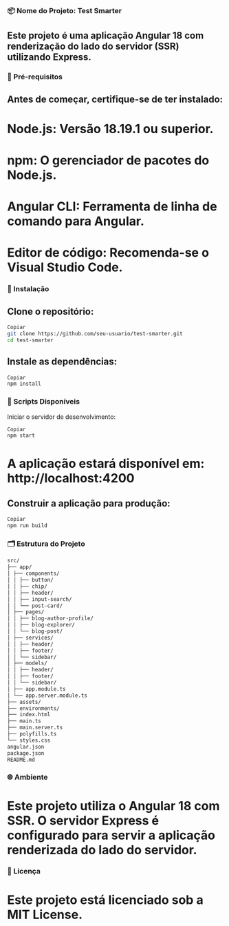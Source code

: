 ### 📦 Nome do Projeto: Test Smarter

## Este projeto é uma aplicação Angular 18 com renderização do lado do servidor (SSR) utilizando Express.​

### 🧰 Pré-requisitos

## Antes de começar, certifique-se de ter instalado:

# Node.js: Versão 18.19.1 ou superior.​

# npm: O gerenciador de pacotes do Node.js.​

# Angular CLI: Ferramenta de linha de comando para Angular.​

# Editor de código: Recomenda-se o Visual Studio Code.​

### 🚀 Instalação

## Clone o repositório:

```bash
Copiar
git clone https://github.com/seu-usuario/test-smarter.git
cd test-smarter
```

## Instale as dependências:

```bash
Copiar
npm install
```

### 🧪 Scripts Disponíveis

Iniciar o servidor de desenvolvimento:

```bash
Copiar
npm start
```

# A aplicação estará disponível em: http://localhost:4200​

## Construir a aplicação para produção:

```bash
Copiar
npm run build
```

### 🗂️ Estrutura do Projeto

```bash
src/
├── app/
│ ├── components/
│ │ ├── button/
│ │ ├── chip/
│ │ ├── header/
│ │ ├── input-search/
│ │ └── post-card/
│ ├── pages/
│ │ ├── blog-author-profile/
│ │ ├── blog-explorer/
│ │ └── blog-post/
│ ├── services/
│ │ ├── header/
│ │ ├── footer/
│ │ └── sidebar/
│ ├── models/
│ │ ├── header/
│ │ ├── footer/
│ │ └── sidebar/
│ ├── app.module.ts
│ └── app.server.module.ts
├── assets/
├── environments/
├── index.html
├── main.ts
├── main.server.ts
├── polyfills.ts
└── styles.css
angular.json
package.json
README.md
```

### 🌐 Ambiente

# Este projeto utiliza o Angular 18 com SSR. O servidor Express é configurado para servir a aplicação renderizada do lado do servidor.​

### 📄 Licença

# Este projeto está licenciado sob a MIT License.
